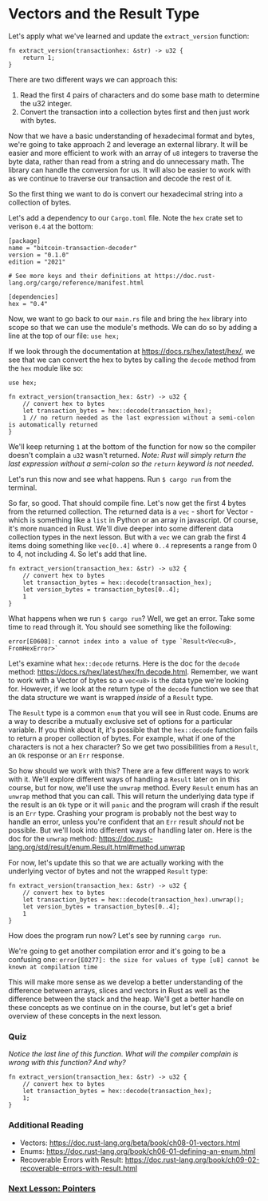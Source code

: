# Vectors and the Result Type

Let's apply what we've learned and update the `extract_version` function:

```
fn extract_version(transactionhex: &str) -> u32 {
    return 1;
}
```

There are two different ways we can approach this: 
1. Read the first 4 pairs of characters and do some base math to determine the u32 integer.
2. Convert the transaction into a collection bytes first and then just work with bytes.

Now that we have a basic understanding of hexadecimal format and bytes, we're going to take approach 2 and leverage an external library. It will be easier and more efficient to work with an array of `u8` integers to traverse the byte data, rather than read from a string and do unnecessary math. The library can handle the conversion for us. It will also be easier to work with as we continue to traverse our transaction and decode the rest of it. 

So the first thing we want to do is convert our hexadecimal string into a collection of bytes.

Let's add a dependency to our `Cargo.toml` file. Note the `hex` crate set to verison `0.4` at the bottom:
```
[package]
name = "bitcoin-transaction-decoder"
version = "0.1.0"
edition = "2021"

# See more keys and their definitions at https://doc.rust-lang.org/cargo/reference/manifest.html

[dependencies]
hex = "0.4"
```

Now, we want to go back to our `main.rs` file and bring the `hex` library into scope so that we can use the module's methods. We can do so by adding a line at the top of our file:
`use hex;`

If we look through the documentation at https://docs.rs/hex/latest/hex/, we see that we can convert the hex to bytes by calling the `decode` method from the `hex` module like so:
```
use hex;

fn extract_version(transaction_hex: &str) -> u32 {
    // convert hex to bytes
    let transaction_bytes = hex::decode(transaction_hex);
    1 // no return needed as the last expression without a semi-colon is automatically returned
}
```

We'll keep returning `1` at the bottom of the function for now so the compiler doesn't complain a `u32` wasn't returned. *Note: Rust will simply return the last expression without a semi-colon so the `return` keyword is not needed.*

Let's run this now and see what happens. Run `$ cargo run` from the terminal. 

So far, so good. That should compile fine. Let's now get the first 4 bytes from the returned collection. The returned data is a `vec` - short for Vector - which is something like a `list` in Python or an array in javascript. Of course, it's more nuanced in Rust. We'll dive deeper into some different data collection types in the next lesson. But with a `vec` we can grab the first 4 items doing something like `vec[0..4]` where `0..4` represents a range from 0 to 4, not including 4. So let's add that line.

```
fn extract_version(transaction_hex: &str) -> u32 {
    // convert hex to bytes
    let transaction_bytes = hex::decode(transaction_hex);
    let version_bytes = transaction_bytes[0..4];
    1
}
```

What happens when we run `$ cargo run`? Well, we get an error. Take some time to read through it. You should see something like the following:
```
error[E0608]: cannot index into a value of type `Result<Vec<u8>, FromHexError>`
```

Let's examine what `hex::decode` returns. Here is the doc for the `decode` method: https://docs.rs/hex/latest/hex/fn.decode.html. Remember, we want to work with a Vector of bytes so a `vec<u8>` is the data type we're looking for. However, if we look at the return type of the `decode` function we see that the data structure we want is wrapped *inside* of a `Result` type. 

The `Result` type is a common `enum` that you will see in Rust code. Enums are a way to describe a mutually exclusive set of options for a particular variable. If you think about it, it's possible that the `hex::decode` function fails to return a proper collection of bytes. For example, what if one of the characters is not a hex character? So we get two possibilities from a `Result`, an `Ok` response or an `Err` response.

So how should we work with this? There are a few different ways to work with it. We'll explore different ways of handling a `Result` later on in this course, but for now, we'll use the `unwrap` method. Every `Result` enum has an `unwrap` method that you can call. This will return the underlying data type if the result is an `Ok` type or it will `panic` and the program will crash if the result is an `Err` type. Crashing your program is probably not the best way to handle an error, unless you're confident that an `Err` result *should* not be possible. But we'll look into different ways of handling later on. Here is the doc for the `unwrap` method: https://doc.rust-lang.org/std/result/enum.Result.html#method.unwrap

For now, let's update this so that we are actually working with the underlying vector of bytes and not the wrapped `Result` type:
```
fn extract_version(transaction_hex: &str) -> u32 {
    // convert hex to bytes
    let transaction_bytes = hex::decode(transaction_hex).unwrap();
    let version_bytes = transaction_bytes[0..4];
    1
}
```

How does the program run now? Let's see by running `cargo run`. 

We're going to get another compilation error and it's going to be a confusing one:
`error[E0277]: the size for values of type [u8] cannot be known at compilation time`

This will make more sense as we develop a better understanding of the difference between arrays, slices and vectors in Rust as well as the difference between the stack and the heap. We'll get a better handle on these concepts as we continue on in the course, but let's get a brief overview of these concepts in the next lesson.

### Quiz
*Notice the last line of this function. What will the compiler complain is wrong with this function? And why?*
```
fn extract_version(transaction_hex: &str) -> u32 {
    // convert hex to bytes
    let transaction_bytes = hex::decode(transaction_hex);
    1;
}
```

### Additional Reading
* Vectors: https://doc.rust-lang.org/beta/book/ch08-01-vectors.html
* Enums: https://doc.rust-lang.org/book/ch06-01-defining-an-enum.html
* Recoverable Errors with Result: https://doc.rust-lang.org/book/ch09-02-recoverable-errors-with-result.html

### [Next Lesson: Pointers](06_pointers_and_slices.md)
